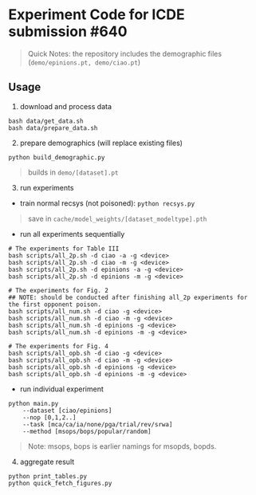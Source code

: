 # Experiment Code for ICDE submission #640

> Quick Notes: the repository includes the demographic files (`demo/epinions.pt, demo/ciao.pt`)

## Usage

1. download and process data 
```bash!
bash data/get_data.sh
bash data/prepare_data.sh
```
2. prepare demographics (will replace existing files)
```bash!
python build_demographic.py
```
> builds in `demo/[dataset].pt`

3. run experiments

* train normal recsys (not poisoned): `python recsys.py`
> save in `cache/model_weights/[dataset_modeltype].pth`

* run all experiments sequentially
```bash!
# The experiments for Table III
bash scripts/all_2p.sh -d ciao -a -g <device>
bash scripts/all_2p.sh -d ciao -m -g <device>
bash scripts/all_2p.sh -d epinions -a -g <device>
bash scripts/all_2p.sh -d epinions -m -g <device>

# The experiments for Fig. 2 
## NOTE: should be conducted after finishing all_2p experiments for the first opponent poison.
bash scripts/all_num.sh -d ciao -g <device>
bash scripts/all_num.sh -d ciao -m -g <device>
bash scripts/all_num.sh -d epinions -g <device>
bash scripts/all_num.sh -d epinions -m -g <device>

# The experiments for Fig. 4
bash scripts/all_opb.sh -d ciao -g <device>
bash scripts/all_opb.sh -d ciao -m -g <device>
bash scripts/all_opb.sh -d epinions -g <device>
bash scripts/all_opb.sh -d epinions -m -g <device>

```

* run individual experiment
```bash!
python main.py 
    --dataset [ciao/epinions] 
    --nop [0,1,2..] 
    --task [mca/ca/ia/none/pga/trial/rev/srwa]
    --method [msops/bops/popular/random]
```

> Note: msops, bops is earlier namings for msopds, bopds.


4. aggregate result
```bash!
python print_tables.py
python quick_fetch_figures.py
```
